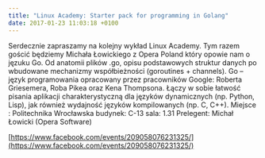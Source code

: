 ```yaml
---
title: "Linux Academy: Starter pack for programming in Golang"
date: 2017-01-23 11:03:18 +0100
---
```

Serdecznie zapraszamy na kolejny wykład Linux Academy. Tym razem gościć będziemy Michała Łowickiego z Opera Poland który opowie nam o jęzuku Go. Od anatomii plików .go, opisu podstawowych struktur danych po wbudowane mechanizmy współbieżności (goroutines + channels). Go – język programowania opracowany przez pracowników Google: Roberta Griesemera, Roba Pikea oraz Kena Thompsona. Łączy w sobie łatwość pisania aplikacji charakterystyczną dla języków dynamicznych (np. Python, Lisp), jak również wydajność języków kompilowanych (np. C, C++). Miejsce : Politechnika Wrocławska budynek: C-13 sala: 1.31 Prelegent: Michał Łowicki (Opera Software)

[https://www.facebook.com/events/209058076231325/](https://www.facebook.com/events/209058076231325/)

